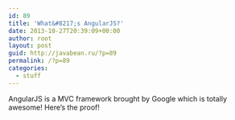 ```yaml
---
id: 89
title: 'What&#8217;s AngularJS?'
date: 2013-10-27T20:39:09+00:00
author: root
layout: post
guid: http://javabean.ru/?p=89
permalink: /?p=89
categories:
  - stuff
---
```

AngularJS is a MVC framework brought by Google which is totally awesome! Here&#8217;s the proof!